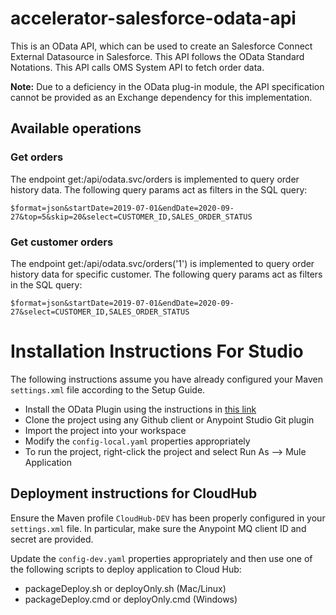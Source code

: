 
# accelerator-salesforce-odata-api

This is an OData API, which can be used to create an Salesforce Connect 
External Datasource in Salesforce. This API follows the OData Standard 
Notations. This API calls OMS System API to fetch order data. 

**Note:** Due to a deficiency in the OData plug-in module, the API
specification cannot be provided as an Exchange dependency for this
implementation.

## Available operations

### Get orders

The endpoint get:/api/odata.svc/orders is implemented to 
query order history data. The following query params act as filters in the
SQL query:
```
$format=json&startDate=2019-07-01&endDate=2020-09-27&top=5&skip=20&select=CUSTOMER_ID,SALES_ORDER_STATUS
```


### Get customer orders

The endpoint get:/api/odata.svc/orders('1') is implemented to 
query order history data for specific customer. The following query params act as filters in the
SQL query:
```
$format=json&startDate=2019-07-01&endDate=2020-09-27&select=CUSTOMER_ID,SALES_ORDER_STATUS
```

# Installation Instructions For Studio

The following instructions assume you have already configured your Maven 
`settings.xml` file according to the Setup Guide.

- Install the OData Plugin using the instructions in [this link](https://docs.mulesoft.com/apikit/4.x/creating-an-odata-api-with-apikit)
- Clone the project using any Github client or Anypoint Studio Git plugin
- Import the project into your workspace
- Modify the `config-local.yaml` properties appropriately
- To run the project, right-click the project and select Run As --> Mule Application

## Deployment instructions for CloudHub

Ensure the Maven profile `CloudHub-DEV` has been properly configured in your 
`settings.xml` file. In particular, make sure the Anypoint MQ client ID and secret 
are provided.

Update the `config-dev.yaml` properties appropriately and then use one of the following 
scripts to deploy application to Cloud Hub:
   
- packageDeploy.sh or deployOnly.sh (Mac/Linux)
- packageDeploy.cmd or deployOnly.cmd (Windows)
